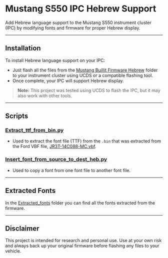 # Mustang S550 IPC Hebrew Support

Add Hebrew language support to the Mustang S550 instrument cluster (IPC) by modifying fonts and firmware for proper Hebrew display.

---

## Installation

To install Hebrew language support on your IPC:

- Just flash all the files from the [Mustang Buillit Firmware Hebrew](https://github.com/Deathstars/mustang-s550-ipc-hebrew/tree/main/Mustang%20Buillit%20Firmware%20Hebrew) folder to your instrument cluster using UCDS or a compatible flashing tool.
- Once complete, your IPC will support Hebrew display.

> **Note:** This project was tested using UCDS to flash the IPC, but it may also work with other tools.

---

## Scripts

### [Extract_ttf_from_bin.py](https://github.com/Deathstars/mustang-s550-ipc-hebrew/blob/main/scripts/Extract_ttf_from_bin.py)

- Used to extract the font file (TTF) from the `.bin` that was extracted from the Ford VBF file, [JR3T-14C088-MC.vbf](https://github.com/Deathstars/mustang-s550-ipc-hebrew/blob/main/Mustang%20Buillit%20Firmware%20Hebrew/JR3T-14C088-MC.vbf).

### [Insert_font_from_source_to_dest_heb.py](https://github.com/Deathstars/mustang-s550-ipc-hebrew/blob/main/scripts/Insert_font_from_source_to_dest_heb.py)

- Used to copy a font from one font file to another font file.

---

## Extracted Fonts

In the [Extracted_fonts](https://github.com/Deathstars/mustang-s550-ipc-hebrew/tree/main/Extracted_fonts) folder you can find all the fonts extracted from the firmware.

---

## Disclaimer

This project is intended for research and personal use. Use at your own risk and always back up your original firmware before flashing any files to your vehicle.
